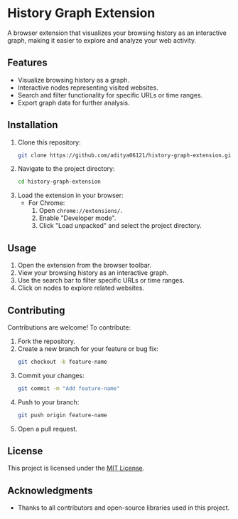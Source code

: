 # History Graph Extension

A browser extension that visualizes your browsing history as an interactive graph, making it easier to explore and analyze your web activity.

## Features

- Visualize browsing history as a graph.
- Interactive nodes representing visited websites.
- Search and filter functionality for specific URLs or time ranges.
- Export graph data for further analysis.

## Installation

1. Clone this repository:
   ```bash
   git clone https://github.com/aditya06121/history-graph-extension.git
   ```
2. Navigate to the project directory:
   ```bash
   cd history-graph-extension
   ```
3. Load the extension in your browser:
   - For Chrome:
     1. Open `chrome://extensions/`.
     2. Enable "Developer mode".
     3. Click "Load unpacked" and select the project directory.

## Usage

1. Open the extension from the browser toolbar.
2. View your browsing history as an interactive graph.
3. Use the search bar to filter specific URLs or time ranges.
4. Click on nodes to explore related websites.

## Contributing

Contributions are welcome! To contribute:

1. Fork the repository.
2. Create a new branch for your feature or bug fix:
   ```bash
   git checkout -b feature-name
   ```
3. Commit your changes:
   ```bash
   git commit -m "Add feature-name"
   ```
4. Push to your branch:
   ```bash
   git push origin feature-name
   ```
5. Open a pull request.

## License

This project is licensed under the [MIT License](LICENSE).

## Acknowledgments

- Thanks to all contributors and open-source libraries used in this project.
